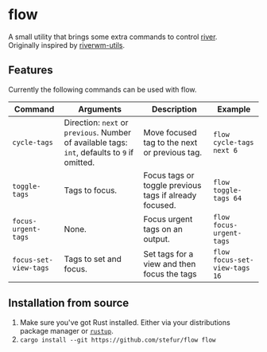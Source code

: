 # flow
A small utility that brings some extra commands to control [river](https://github.com/riverwm/river).  
Originally inspired by [riverwm-utils](https://github.com/NickHastings/riverwm-utils).

## Features
Currently the following commands can be used with flow.

| Command | Arguments | Description | Example |
| --- | --- | --- | --- |
| `cycle-tags` | Direction: `next` or `previous`. Number of available tags: `int`, defaults to `9` if omitted. | Move focused tag to the next or previous tag. | `flow cycle-tags next 6` |
| `toggle-tags` | Tags to focus. | Focus tags or toggle previous tags if already focused. | `flow toggle-tags 64` |
| `focus-urgent-tags` | None. | Focus urgent tags on an output. | `flow focus-urgent-tags` |
| `focus-set-view-tags` | Tags to set and focus. | Set tags for a view and then focus the tags | `flow focus-set-view-tags 16` |

## Installation from source
1. Make sure you've got Rust installed. Either via your distributions package manager or [`rustup`](https://rustup.rs/).
2. `cargo install --git https://github.com/stefur/flow flow`